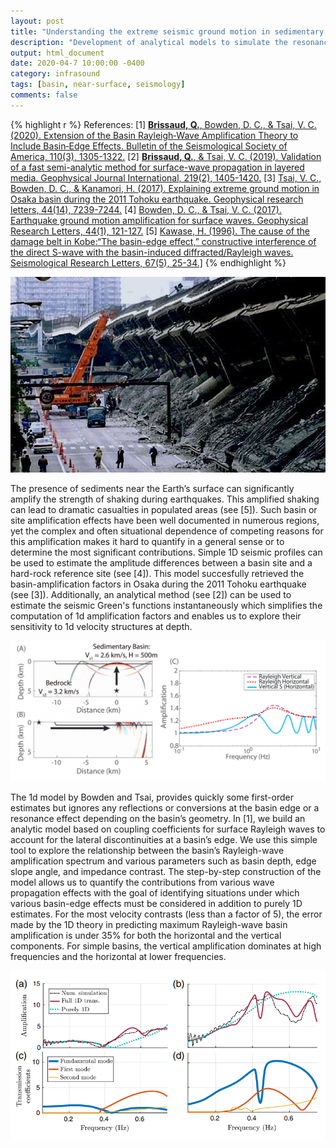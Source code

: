 ```yaml
---
layout: post
title: "Understanding the extreme seismic ground motion in sedimentary basins"
description: "Development of analytical models to simulate the resonance of surface wavs in basins"
output: html_document
date: 2020-04-7 10:00:00 -0400
category: infrasound
tags: [basin, near-surface, seismology]
comments: false
---
```


{% highlight r %}
References:
[1] [**Brissaud, Q.**, Bowden, D. C., & Tsai, V. C. (2020). Extension of the Basin Rayleigh‐Wave Amplification Theory to Include Basin‐Edge Effects. Bulletin of the Seismological Society of America, 110(3), 1305-1322.](https://doi.org/10.1785/0120190161)
[2] [**Brissaud, Q.**, & Tsai, V. C. (2019). Validation of a fast semi-analytic method for surface-wave propagation in layered media. Geophysical Journal International, 219(2), 1405-1420.](https://doi.org/10.1093/gji/ggz351)
[3] [Tsai, V. C., Bowden, D. C., & Kanamori, H. (2017). Explaining extreme ground motion in Osaka basin during the 2011 Tohoku earthquake. Geophysical research letters, 44(14), 7239-7244.](https://doi.org/10.1002/2017GL074120)
[4] [Bowden, D. C., & Tsai, V. C. (2017). Earthquake ground motion amplification for surface waves. Geophysical Research Letters, 44(1), 121-127.](https://doi.org/10.1002/2016GL071885)
[5] <a href="https://doi.org/10.1785/gssrl.67.5.25">Kawase, H. (1996). The cause of the damage belt in Kobe:“The basin-edge effect,” constructive interference of the direct S-wave with the basin-induced diffracted/Rayleigh waves. Seismological Research Letters, 67(5), 25-34.]</a>
{% endhighlight %}

![Consequences of the Kobe earthquake on January 17, 1995.](/images/Kobe_earthquake.jpg)

The presence of sediments near the Earth’s surface can significantly amplify the strength of shaking during earthquakes. This amplified shaking can lead to dramatic casualties in populated areas (see [5]). Such basin or site amplification effects have been well documented in numerous regions, yet the complex and often situational dependence of competing reasons for this amplification makes it hard to quantify in a general sense or to determine the most significant contributions. Simple 1D seismic profiles can be used to estimate the amplitude differences between a basin site and a hard-rock reference site (see [4]). This model succesfully retrieved the basin-amplification factors in Osaka during the 2011 Tohoku earthquake (see [3]). Additionally, an analytical method (see [2]) can be used to estimate the seismic Green's functions instantaneously which simplifies the computation of 1d amplification factors and enables us to explore their sensitivity to 1d velocity structures at depth.

![The 1d amplification model by Bowden and Tsai (see [4]).](/images/bowden_SW_amplification.png)

The 1d model by Bowden and Tsai, provides quickly some first-order estimates but ignores any reflections or conversions at the basin edge or a resonance effect depending on the basin’s geometry. In [1], we build an analytic model based on coupling coefficients for surface Rayleigh waves to account for the lateral discontinuities at a basin’s edge. We use this simple tool to explore the relationship between the basin’s Rayleigh-wave amplification spectrum and various parameters such as basin depth, edge slope angle, and impedance contrast. The step-by-step construction of the model allows us to quantify the contributions from various wave propagation effects with the goal of identifying situations under which various basin-edge effects must be considered in addition to purely 1D estimates. For the most velocity contrasts (less than a factor of 5), the error made by the 1D theory in predicting maximum Rayleigh-wave basin amplification is under 35% for both the horizontal and the vertical components. For simple basins, the vertical amplification dominates at high frequencies and the horizontal at lower frequencies.

![The 2d amplification model by Brissaud et al (see [1]).](/images/brissaud_SW_amplification_basin.png)